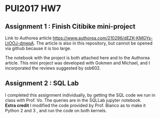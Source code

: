 # PUI2017 HW7 

## Assignment 1 : Finish Citibike mini-project

Link to Authorea article https://www.authorea.com/210296/dEZK-KMGYs-LtOOJ-dmepA.
The article is also in this repository, but cannot be opened via github because it is too large. 

The notebook with the project is both attached here and to the Authorea article. 
This mini project was developed with Gokmen and Michael, and I incorporated the reviews suggested by ssb602. 

## Assignment 2 : SQL Lab

I completed this assignment individually, by getting the SQL code we run in class with Prof. Vo. The queries are in the SQLLab jupyter notebook.  
**Extra credit** I modified the code provided by Prof. Bianco as to make it Python 2 and 3 , and run the code on both kernels. 
